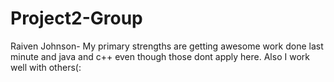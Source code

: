 # Project2-Group

Raiven Johnson- My primary strengths are getting awesome work done last minute and java and c++ even though those dont apply here. Also I work well with others(: